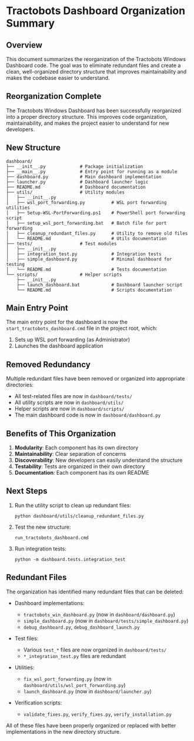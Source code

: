 # Tractobots Dashboard Organization Summary

## Overview

This document summarizes the reorganization of the Tractobots Windows Dashboard code. The goal was to eliminate redundant files and create a clean, well-organized directory structure that improves maintainability and makes the codebase easier to understand.

## Reorganization Complete

The Tractobots Windows Dashboard has been successfully reorganized into a proper directory structure. This improves code organization, maintainability, and makes the project easier to understand for new developers.

## New Structure

```
dashboard/
├── __init__.py             # Package initialization
├── __main__.py             # Entry point for running as a module
├── dashboard.py            # Main dashboard implementation
├── launcher.py             # Dashboard launcher logic
├── README.md               # Dashboard documentation
├── utils/                  # Utility modules
│   ├── __init__.py
│   ├── wsl_port_forwarding.py          # WSL port forwarding utilities
│   ├── Setup-WSL-PortForwarding.ps1    # PowerShell port forwarding script
│   ├── setup_wsl_port_forwarding.bat   # Batch file for port forwarding
│   ├── cleanup_redundant_files.py      # Utility to remove old files
│   └── README.md                       # Utils documentation
├── tests/                  # Test modules
│   ├── __init__.py
│   ├── integration_test.py             # Integration tests
│   ├── simple_dashboard.py             # Minimal dashboard for testing
│   └── README.md                       # Tests documentation
└── scripts/                # Helper scripts
    ├── __init__.py
    ├── launch_dashboard.bat            # Dashboard launcher script
    └── README.md                       # Scripts documentation
```

## Main Entry Point

The main entry point for the dashboard is now the `start_tractobots_dashboard.cmd` file in the project root, which:

1. Sets up WSL port forwarding (as Administrator)
2. Launches the dashboard application

## Removed Redundancy

Multiple redundant files have been removed or organized into appropriate directories:

- All test-related files are now in `dashboard/tests/`
- All utility scripts are now in `dashboard/utils/`
- Helper scripts are now in `dashboard/scripts/`
- The main dashboard code is now in `dashboard/dashboard.py`

## Benefits of This Organization

1. **Modularity**: Each component has its own directory
2. **Maintainability**: Clear separation of concerns
3. **Discoverability**: New developers can easily understand the structure
4. **Testability**: Tests are organized in their own directory
5. **Documentation**: Each component has its own README

## Next Steps

1. Run the utility script to clean up redundant files:
   ```
   python dashboard/utils/cleanup_redundant_files.py
   ```

2. Test the new structure:
   ```
   run_tractobots_dashboard.cmd
   ```

3. Run integration tests:
   ```
   python -m dashboard.tests.integration_test
   ```

## Redundant Files

The organization has identified many redundant files that can be deleted:

- Dashboard implementations: 
  - `tractobots_win_dashboard.py` (now in `dashboard/dashboard.py`)
  - `simple_dashboard.py` (now in `dashboard/tests/simple_dashboard.py`)
  - `debug_dashboard.py`, `debug_dashboard_launch.py`
  
- Test files:
  - Various `test_*` files are now organized in `dashboard/tests/`
  - `*_integration_test.py` files are redundant
  
- Utilities:
  - `fix_wsl_port_forwarding.py` (now in `dashboard/utils/wsl_port_forwarding.py`)
  - `launch_dashboard.py` (now in `dashboard/launcher.py`)
  
- Verification scripts:
  - `validate_fixes.py`, `verify_fixes.py`, `verify_installation.py`

All of these files have been properly organized or replaced with better implementations in the new directory structure.
